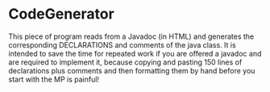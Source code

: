# CodeGenerator

This piece of program reads from a Javadoc (in HTML) and generates the corresponding DECLARATIONS and comments of the java class.
It is intended to save the time for repeated work if you are offered a javadoc and are required to implement it, because copying and pasting 150 lines of declarations plus comments and then formatting them by hand before you start with the MP is painful!
